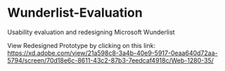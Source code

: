 # Wunderlist-Evaluation
Usability evaluation and redesigning Microsoft Wunderlist

View Redesigned Prototype by clicking on this link:
https://xd.adobe.com/view/21a598c8-3a4b-40e9-5917-0eaa640d72aa-5794/screen/70d18e6c-8611-43c2-87b3-7eedcaf4918c/Web-1280-35/
